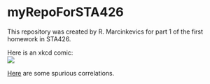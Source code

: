 # myRepoForSTA426
This repository was created by R. Marcinkevics for part 1 of the first homework in STA426.

Here is an xkcd comic:<br/>
![](https://imgs.xkcd.com/comics/correlation.png)

[Here](http://www.tylervigen.com/spurious-correlations) are some spurious correlations.
